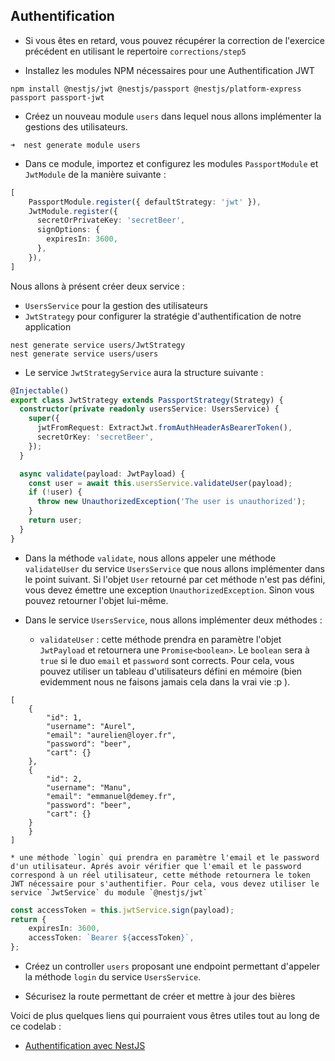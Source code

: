 ## Authentification

* Si vous êtes en retard, vous pouvez récupérer la correction de l'exercice précédent en utilisant le repertoire `corrections/step5`

* Installez les modules NPM nécessaires pour une Authentification JWT

```shell
npm install @nestjs/jwt @nestjs/passport @nestjs/platform-express passport passport-jwt
```

* Créez un nouveau module `users` dans lequel nous allons implémenter la gestions des utilisateurs.

```shell
➜  nest generate module users 
```

* Dans ce module, importez et configurez les modules `PassportModule` et `JwtModule` de la manière suivante : 


```typescript
[
    PassportModule.register({ defaultStrategy: 'jwt' }),
    JwtModule.register({
      secretOrPrivateKey: 'secretBeer',
      signOptions: {
        expiresIn: 3600,
      },
    }),
]
```

Nous allons à présent créer deux service : 
* `UsersService` pour la gestion des utilisateurs
* `JwtStrategy` pour configurer la stratégie d'authentification de notre application 

```shell
nest generate service users/JwtStrategy
nest generate service users/users
```

* Le service `JwtStrategyService` aura la structure suivante :


```typescript
@Injectable()
export class JwtStrategy extends PassportStrategy(Strategy) {
  constructor(private readonly usersService: UsersService) {
    super({
      jwtFromRequest: ExtractJwt.fromAuthHeaderAsBearerToken(),
      secretOrKey: 'secretBeer',
    });
  }

  async validate(payload: JwtPayload) {
    const user = await this.usersService.validateUser(payload);
    if (!user) {
      throw new UnauthorizedException('The user is unauthorized');
    }
    return user;
  }
}
```

* Dans la méthode `validate`, nous allons appeler une méthode `validateUser` du service `UsersService` que nous allons implémenter dans le point suivant. 
Si l'objet `User` retourné par cet méthode n'est pas défini, vous devez émettre une exception `UnauthorizedException`. Sinon vous pouvez retourner l'objet lui-même. 

* Dans le service `UsersService`, nous allons implémenter deux méthodes : 
    * `validateUser` : cette méthode prendra en paramètre l'objet `JwtPayload` et retournera une `Promise<boolean>`. Le `boolean` sera à `true` si le duo `email` et `password` sont corrects. Pour cela, vous pouvez utiliser un tableau d'utilisateurs défini en mémoire (bien evidemment nous ne faisons jamais cela dans la vrai vie :p ).

```
[
    {
        "id": 1,
        "username": "Aurel",
        "email": "aurelien@loyer.fr",
        "password": "beer",
        "cart": {}
    },
    {
        "id": 2,
        "username": "Manu",
        "email": "emmanuel@demey.fr",
        "password": "beer",
        "cart": {}
    }
    }
]
```

    * une méthode `login` qui prendra en paramètre l'email et le password d'un utilisateur. Aprés avoir vérifier que l'email et le password correspond à un réel utilisateur, cette méthode retournera le token JWT nécessaire pour s'authentifier. Pour cela, vous devez utiliser le service `JwtService` du module `@nestjs/jwt`

```typescript
const accessToken = this.jwtService.sign(payload);
return {
    expiresIn: 3600,
    accessToken: `Bearer ${accessToken}`,
};
```

* Créez un controller `users` proposant une endpoint permettant d'appeler la méthode `login` du service `UsersService`.

* Sécurisez la route permettant de créer et mettre à jour des bières

Voici de plus quelques liens qui pourraient vous êtres utiles tout au long de ce codelab :

- [Authentification avec NestJS](https://docs.nestjs.com/techniques/authentication)

